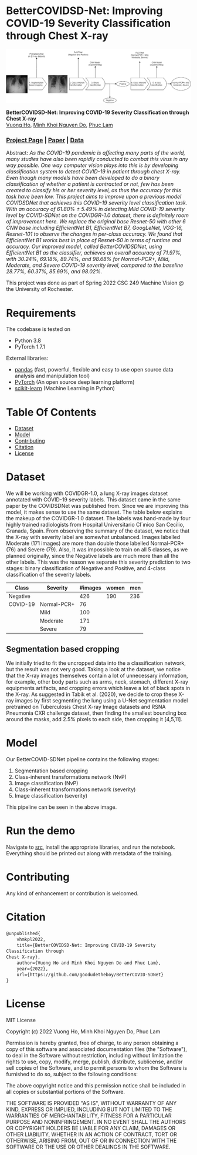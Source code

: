 # BetterCOVIDSD-Net: Improving COVID-19 Severity Classification through Chest X-ray

![Results of analysis](./docs/cover.png)

**BetterCOVIDSD-Net: Improving COVID-19 Severity Classification through Chest X-ray**<br>[Vuong Ho](https://github.com/goodudetheboy), [Minh Khoi Nguyen Do](https://github.com/DiningSystem), [Phuc Lam](https://github.com/phcuslamh)<br>

### [Project Page](https://github.com/goodudetheboy/BetterCOVID-SDNet) | [Paper](./paper/paper.pdf) | [Data](#dataset)<br>

Abstract: *As the COVID-19 pandemic is affecting many parts of the world, many studies have also been rapidly conducted to combat this virus in any way possible. One way computer vision plays into this is by developing classification system to detect COVID-19 in patient through chest X-ray. Even though many models have been developed to do a binary classification of whether a patient is contracted or not, few has been created to classify his or her severity level, as thus the accuracy for this task have been low. This project aims to improve upon a previous model COVIDSDNet that achieves this COVID-19 severity level classification task. With an accuracy of 61.80% ± 5.49% in detecting Mild COVID-19 severity level by COVID-SDNet on the COVIDGR-1.0 dataset, there is definitely room of improvement here. We replace the original base Resnet-50 with other 6 CNN base including EfficientNet B1, EfficientNet B7, GoogLeNet, VGG-16, Resnet-101 to observe the changes in per-class accuracy. We found that EfficientNet B1 works best in place of Resnet-50 in terms of runtime and accuracy. Our improved model, called BetterCOVIDSDNet, using EfficientNet B1 as the classifier, achieves an overall accuracy of 71.97%, with 30.24%, 69.18%, 89.74%, and 98.68% for Normal-PCR+, Mild, Moderate, and Severe COVID-19 severity level, compared to the baseline 28.77%, 60.37%, 85.69%, and 98.02%.* 

This project was done as part of Spring 2022 CSC 249 Machine Vision @ the University of Rochester.

# Requirements
The codebase is tested on 
* Python 3.8
* PyTorch 1.7.1

External libraries:
- [pandas](https://pandas.pydata.org/) (fast, powerful, flexible and easy to use open source data analysis and manipulation tool)
- [PyTorch](https://pytorch.org/) (An open source deep learning platform) 
- [scikit-learn](https://scikit-learn.org/) (Machine Learning in Python)

# Table Of Contents
-  [Dataset](#dataset)
-  [Model](#model)
-  [Contributing](#contributing)
-  [Citation](#citation)
-  [License](#license)

# Dataset   
We will be working with COVIDGR-1.0, a lung
X-ray images dataset annotated with COVID-19 severity labels. This dataset came in the same paper by the COVIDSDNet was published from. Since we are improving this
model, it makes sense to use the same dataset. The table below explains the makeup of the COVIDGR-1.0 dataset. The labels
was hand-made by four highly trained radiologists from
Hospital Universitario Cl´ınico San Cecilio, Granada, Spain.
From observing the summary of the dataset, we notice that the X-ray with severity label are somewhat unbalanced. Images labelled Moderate (171 images) are more
than double those labelled Normal-PCR+ (76) and Severe
(79). Also, it was impossible to train on all 5 classes, as we
planned originally, since the Negative labels are much more
than all the other labels. This was the reason we separate
this severity prediction to two stages: binary classification
of Negative and Positive, and 4-class classification of the
severity labels.

| Class       | Severity    | #images       | women | men | 
| ----------- | ----------- | -----------   | ----------- | ----------- |
| Negative    |             | 426 | 190 | 236 |
| COVID-19    | Normal-PCR+ | 76 | | |
| | Mild | 100 | | |
| | Moderate | 171 | | |
| | Severe | 79

## Segmentation based cropping 
We initially tried to fit the uncropped data into the a classification network, but the result was not very good. Taking a look at the dataset, we notice that the X-ray images
themselves contain a lot of unnecessary information, for example, other body parts such as arms, neck, stomach, different X-ray equipments artifacts, and cropping errors which leave a lot
of black spots in the X-ray. As suggested in Tabik et al.
(2020), we decide to crop these X-ray images by first segmenting the lung using a U-Net segmentation model pretrained on Tuberculosis Chest X-ray Image datasets and
RSNA Pneumonia CXR challenge dataset, then finding the
smallest bounding box around the masks, add 2.5% pixels
to each side, then cropping it [4,5,11].

# Model
Our BetterCOVID-SDNet pipeline contains the following stages:
1. Segmentation based cropping
2. Class-inherent transformations network (NvP)
3. Image classification (NvP)
2. Class-inherent transformations network (severity)
3. Image classification (severity)

This pipeline can be seen in the above image.

# Run the demo

Navigate to [src](./src/), install the appropriate libraries, and run the notebook. Everything should be printed out along with metadata of the training.

# Contributing
Any kind of enhancement or contribution is welcomed.

# Citation
```
@unpublished{
    vhmkpl2022,
    title={BetterCOVIDSD-Net: Improving COVID-19 Severity Classification through
Chest X-ray},
    author={Vuong Ho and Minh Khoi Nguyen Do and Phuc Lam},
    year={2022},
    url={https://github.com/goodudetheboy/BetterCOVID-SDNet}
}
```

# License
MIT License

Copyright (c) 2022 Vuong Ho, Minh Khoi Nguyen Do, Phuc Lam

Permission is hereby granted, free of charge, to any person obtaining a copy
of this software and associated documentation files (the "Software"), to deal
in the Software without restriction, including without limitation the rights
to use, copy, modify, merge, publish, distribute, sublicense, and/or sell
copies of the Software, and to permit persons to whom the Software is
furnished to do so, subject to the following conditions:

The above copyright notice and this permission notice shall be included in all
copies or substantial portions of the Software.

THE SOFTWARE IS PROVIDED "AS IS", WITHOUT WARRANTY OF ANY KIND, EXPRESS OR
IMPLIED, INCLUDING BUT NOT LIMITED TO THE WARRANTIES OF MERCHANTABILITY,
FITNESS FOR A PARTICULAR PURPOSE AND NONINFRINGEMENT. IN NO EVENT SHALL THE
AUTHORS OR COPYRIGHT HOLDERS BE LIABLE FOR ANY CLAIM, DAMAGES OR OTHER
LIABILITY, WHETHER IN AN ACTION OF CONTRACT, TORT OR OTHERWISE, ARISING FROM,
OUT OF OR IN CONNECTION WITH THE SOFTWARE OR THE USE OR OTHER DEALINGS IN THE
SOFTWARE.